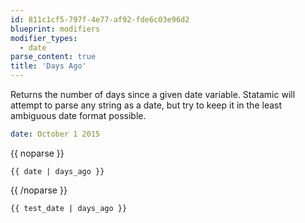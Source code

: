 ```yaml
---
id: 811c1cf5-797f-4e77-af92-fde6c03e96d2
blueprint: modifiers
modifier_types:
  - date
parse_content: true
title: 'Days Ago'
---
```

Returns the number of days since a given date variable. Statamic will attempt to parse any string as a date, but try to keep it in the least ambiguous date format possible.

```yaml
date: October 1 2015
```

{{ noparse }}
```
{{ date | days_ago }}
```
{{ /noparse }}

```html
{{ test_date | days_ago }}
```
